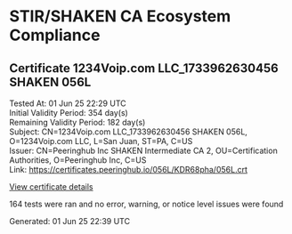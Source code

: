 # STIR/SHAKEN CA Ecosystem Compliance

## Certificate 1234Voip.com LLC_1733962630456 SHAKEN 056L

Tested At: 01 Jun 25 22:29 UTC\
Initial Validity Period: 354 day(s)\
Remaining Validity Period: 182 day(s)\
Subject: CN=1234Voip.com LLC_1733962630456 SHAKEN 056L, O=1234Voip.com LLC, L=San Juan, ST=PA, C=US\
Issuer: CN=Peeringhub Inc SHAKEN Intermediate CA 2, OU=Certification Authorities, O=Peeringhub Inc, C=US\
Link: https://certificates.peeringhub.io/056L/KDR68pha/056L.crt

[View certificate details](https://x509.io/?cert=MIIDNzCCAtygAwIBAgIRAJjbxeX4ADE5d9h781BjxHMwCgYIKoZIzj0EAwIwfDELMAkGA1UEBhMCVVMxFzAVBgNVBAoMDlBlZXJpbmdodWIgSW5jMSIwIAYDVQQLDBlDZXJ0aWZpY2F0aW9uIEF1dGhvcml0aWVzMTAwLgYDVQQDDCdQZWVyaW5naHViIEluYyBTSEFLRU4gSW50ZXJtZWRpYXRlIENBIDIwHhcNMjQxMjEyMDAxNzEwWhcNMjUxMTMwMjIyODUzWjB9MQswCQYDVQQGEwJVUzELMAkGA1UECAwCUEExETAPBgNVBAcMCFNhbiBKdWFuMRkwFwYDVQQKDBAxMjM0Vm9pcC5jb20gTExDMTMwMQYDVQQDDCoxMjM0Vm9pcC5jb20gTExDXzE3MzM5NjI2MzA0NTYgU0hBS0VOIDA1NkwwWTATBgcqhkjOPQIBBggqhkjOPQMBBwNCAAQTZUPvVPZNlEcK3LIQ6TRDl%2BNTVrLCay1%2B6P0Kl0Sq0EC1pD6WKC%2BQfE8%2BMawoKt1Wbc2QAxtbiI6lHozb2RhBo4IBPDCCATgwDgYDVR0PAQH%2FBAQDAgeAMAwGA1UdEwEB%2FwQCMAAwHQYDVR0OBBYEFGHpjYwJmI3eHITYbfGnQlZIsBPAMB8GA1UdIwQYMBaAFK6hc1GIKVcRygyp9LEKbk64S00HMBcGA1UdIAQQMA4wDAYKYIZIAYb%2FCQEBBDAWBggrBgEFBQcBGgQKMAigBhYEMDU2TDCBpgYDVR0fBIGeMIGbMIGYoDqgOIY2aHR0cHM6Ly9hdXRoZW50aWNhdGUtYXBpLmljb25lY3Rpdi5jb20vZG93bmxvYWQvdjEvY3JsolqkWDBWMRQwEgYDVQQHDAtCcmlkZ2V3YXRlcjELMAkGA1UECAwCTkoxEzARBgNVBAMMClNUSS1QQSBDUkwxCzAJBgNVBAYTAlVTMQ8wDQYDVQQKDAZTVEktUEEwCgYIKoZIzj0EAwIDSQAwRgIhAM%2FoKtN2%2FjGxuDMOUm0Mk1OW%2BKff9RQMjfKnw%2BL8c9WDAiEA9%2Bmnc2gG973XPlaCD73rexvnf6eUYFPDLD98bU7zD5Y%3D)

164 tests were ran and no error, warning, or notice level issues were found


Generated: 01 Jun 25 22:39 UTC